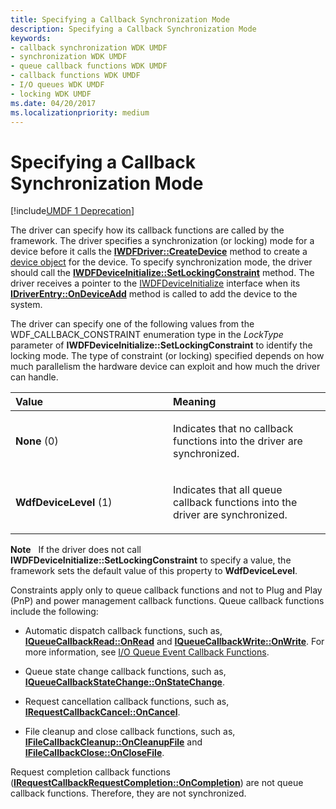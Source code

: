```yaml
---
title: Specifying a Callback Synchronization Mode
description: Specifying a Callback Synchronization Mode
keywords:
- callback synchronization WDK UMDF
- synchronization WDK UMDF
- queue callback functions WDK UMDF
- callback functions WDK UMDF
- I/O queues WDK UMDF
- locking WDK UMDF
ms.date: 04/20/2017
ms.localizationpriority: medium
---
```


# Specifying a Callback Synchronization Mode


[!include[UMDF 1 Deprecation](../includes/umdf-1-deprecation.md)]

The driver can specify how its callback functions are called by the framework. The driver specifies a synchronization (or locking) mode for a device before it calls the [**IWDFDriver::CreateDevice**](/windows-hardware/drivers/ddi/wudfddi/nf-wudfddi-iwdfdriver-createdevice) method to create a [device object](framework-device-object.md) for the device. To specify synchronization mode, the driver should call the [**IWDFDeviceInitialize::SetLockingConstraint**](/windows-hardware/drivers/ddi/wudfddi/nf-wudfddi-iwdfdeviceinitialize-setlockingconstraint) method. The driver receives a pointer to the [IWDFDeviceInitialize](/windows-hardware/drivers/ddi/wudfddi/nn-wudfddi-iwdfdeviceinitialize) interface when its [**IDriverEntry::OnDeviceAdd**](/windows-hardware/drivers/ddi/wudfddi/nf-wudfddi-idriverentry-ondeviceadd) method is called to add the device to the system.

The driver can specify one of the following values from the WDF\_CALLBACK\_CONSTRAINT enumeration type in the *LockType* parameter of **IWDFDeviceInitialize::SetLockingConstraint** to identify the locking mode. The type of constraint (or locking) specified depends on how much parallelism the hardware device can exploit and how much the driver can handle.

<table>
<colgroup>
<col width="50%" />
<col width="50%" />
</colgroup>
<thead>
<tr class="header">
<th align="left">Value</th>
<th align="left">Meaning</th>
</tr>
</thead>
<tbody>
<tr class="odd">
<td align="left"><p><strong>None</strong> (0)</p></td>
<td align="left"><p>Indicates that no callback functions into the driver are synchronized.</p></td>
</tr>
<tr class="even">
<td align="left"><p><strong>WdfDeviceLevel</strong> (1)</p></td>
<td align="left"><p>Indicates that all queue callback functions into the driver are synchronized.</p></td>
</tr>
</tbody>
</table>

 

**Note**   If the driver does not call **IWDFDeviceInitialize::SetLockingConstraint** to specify a value, the framework sets the default value of this property to **WdfDeviceLevel**.

 

Constraints apply only to queue callback functions and not to Plug and Play (PnP) and power management callback functions. Queue callback functions include the following:

-   Automatic dispatch callback functions, such as, [**IQueueCallbackRead::OnRead**](/windows-hardware/drivers/ddi/wudfddi/nf-wudfddi-iqueuecallbackread-onread) and [**IQueueCallbackWrite::OnWrite**](/windows-hardware/drivers/ddi/wudfddi/nf-wudfddi-iqueuecallbackwrite-onwrite). For more information, see [I/O Queue Event Callback Functions](i-o-queue-event-callback-functions.md).

-   Queue state change callback functions, such as, [**IQueueCallbackStateChange::OnStateChange**](/windows-hardware/drivers/ddi/wudfddi/nf-wudfddi-iqueuecallbackstatechange-onstatechange).

-   Request cancellation callback functions, such as, [**IRequestCallbackCancel::OnCancel**](/windows-hardware/drivers/ddi/wudfddi/nf-wudfddi-irequestcallbackcancel-oncancel).

-   File cleanup and close callback functions, such as, [**IFileCallbackCleanup::OnCleanupFile**](/windows-hardware/drivers/ddi/wudfddi/nf-wudfddi-ifilecallbackcleanup-oncleanupfile) and [**IFileCallbackClose::OnCloseFile**](/windows-hardware/drivers/ddi/wudfddi/nf-wudfddi-ifilecallbackclose-onclosefile).

Request completion callback functions ([**IRequestCallbackRequestCompletion::OnCompletion**](/windows-hardware/drivers/ddi/wudfddi/nf-wudfddi-irequestcallbackrequestcompletion-oncompletion)) are not queue callback functions. Therefore, they are not synchronized.

 

